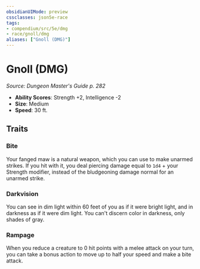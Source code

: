 ```yaml
---
obsidianUIMode: preview
cssclasses: json5e-race
tags:
- compendium/src/5e/dmg
- race/gnoll/dmg
aliases: ["Gnoll (DMG)"]
---
```

# Gnoll (DMG)
*Source: Dungeon Master's Guide p. 282*  

- **Ability Scores**: Strength +2, Intelligence -2
- **Size**: Medium
- **Speed**: 30 ft.

## Traits

### Bite

Your fanged maw is a natural weapon, which you can use to make unarmed strikes. If you hit with it, you deal piercing damage equal to `1d4` + your Strength modifier, instead of the bludgeoning damage normal for an unarmed strike.

### Darkvision

You can see in dim light within 60 feet of you as if it were bright light, and in darkness as if it were dim light. You can't discern color in darkness, only shades of gray.

### Rampage

When you reduce a creature to 0 hit points with a melee attack on your turn, you can take a bonus action to move up to half your speed and make a bite attack.